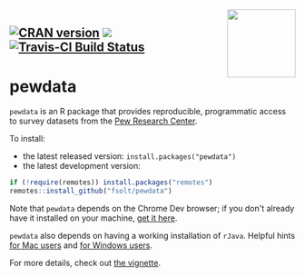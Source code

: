 <img src="https://user-images.githubusercontent.com/58319029/113225210-a9328000-92bf-11eb-8ee9-a965f157e199.png" align="right" alt="" width="120" />

[![CRAN version](https://www.r-pkg.org/badges/version/pewdata)](https://cran.r-project.org/package=pewdata) ![](https://cranlogs.r-pkg.org/badges/grand-total/pewdata) [![Travis-CI Build Status](https://travis-ci.org/fsolt/pewdata.svg?branch=master)](https://travis-ci.org/fsolt/pewdata)
------------------------------------------------------------------------
pewdata
=========

`pewdata` is an R package that provides reproducible, programmatic access to survey datasets from the [Pew Research Center](https://www.pewresearch.org).

To install:

* the latest released version: `install.packages("pewdata")`
* the latest development version: 

```R
if (!require(remotes)) install.packages("remotes")
remotes::install_github("fsolt/pewdata")
```

Note that `pewdata` depends on the Chrome Dev browser; if you don't already have it installed on your machine, [get it here](https://www.google.com/chrome/dev/).

`pewdata` also depends on having a working installation of `rJava`.  Helpful hints [for Mac users](https://zhiyzuo.github.io/installation-rJava/) and [for Windows users](https://cimentadaj.github.io/blog/2018-05-25-installing-rjava-on-windows-10/installing-rjava-on-windows-10/).

For more details, check out [the vignette](https://cran.r-project.org/package=pewdata/vignettes/pewdata-vignette.html).
